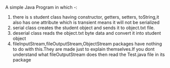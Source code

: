A simple Java Program in which -:
1) there is s student class having constructor, getters, setters, toString,it also has one attribute which is transient means it will not be serialized
2) serial class creates the student object and sends it to object.txt file.
3) deserial class reads the object.txt byte data and convert it into student object
4) fileInputStream,fileOutputStream,ObjectStream packages have nothing to do with this.They are made just to explain themselves.If you dont understand what fileOutputStream does then read the
   Test.java file in its package
